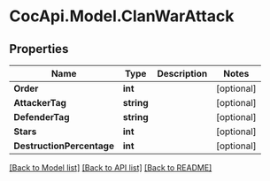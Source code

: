 # CocApi.Model.ClanWarAttack
## Properties

Name | Type | Description | Notes
------------ | ------------- | ------------- | -------------
**Order** | **int** |  | [optional] 
**AttackerTag** | **string** |  | [optional] 
**DefenderTag** | **string** |  | [optional] 
**Stars** | **int** |  | [optional] 
**DestructionPercentage** | **int** |  | [optional] 

[[Back to Model list]](../README.md#documentation-for-models) [[Back to API list]](../README.md#documentation-for-api-endpoints) [[Back to README]](../README.md)

